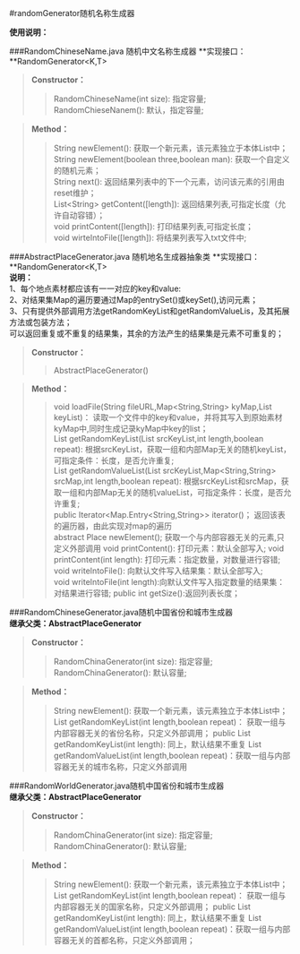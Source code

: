 #randomGenerator随机名称生成器   
 
**使用说明：**  


###RandomChineseName.java 随机中文名称生成器
**实现接口：**RandomGenerator\<K,T>

>**Constructor：**  
>>RandomChineseName(int size):	指定容量;    
>>RandomChieseNanem():	默认，指定容量;  

>**Method：**  
>>String newElement():	获取一个新元素，该元素独立于本体List中；  
>>String newElement(boolean three,boolean man):		获取一个自定义的随机元素；  
>>String next():	返回结果列表中的下一个元素，访问该元素的引用由reset维护；  
>>List\<String> getContent([length]):	返回结果列表,可指定长度（允许自动容错）；  
>>void printContent([length]):	打印结果列表,可指定长度；  
>>void wirteIntoFile([length]):		将结果列表写入txt文件中;  


###AbstractPlaceGenerator.java 随机地名生成器抽象类
**实现接口：**RandomGenerator\<K,T>  
**说明：**  
1、每个地点素材都应该有一一对应的key和value:  
2、对结果集Map的遍历要通过Map的entrySet()或keySet(),访问元素；  
3、只有提供外部调用方法getRandomKeyList和getRandomValueLis，及其拓展方法或包装方法；  
可以返回重复或不重复的结果集，其余的方法产生的结果集是元素不可重复的；  

>**Constructor：**  
>>AbstractPlaceGenerator() 

>**Method：**  
>>void loadFile(String fileURL,Map<String,String> kyMap,List<String> keyList)： 读取一个文件中的key和value，并将其写入到原始素材kyMap中,同时生成记录kyMap中key的list；  
>>List<String> getRandomKeyList(List<String> srcKeyList,int length,boolean repeat): 根据srcKeyList，获取一组和内部Map无关的随机keyList，可指定条件：长度，是否允许重复;    
>>List<String> getRandomValueList(List<String> srcKeyList,Map<String,String> srcMap,int length,boolean repeat): 根据srcKeyList和srcMap，获取一组和内部Map无关的随机valueList，可指定条件：长度，是否允许重复;  
>>public Iterator<Map.Entry<String,String>> iterator()；  返回该表的遍历器，由此实现对map的遍历  
>>abstract Place newElement();  获取一个与内部容器无关的元素,只定义外部调用
>>void printContent(): 打印元素：默认全部写入;
>>void printContent(int length): 打印元素：指定数量，对数量进行容错;  
>>void writeIntoFile(): 向默认文件写入结果集：默认全部写入;  
>>void writeIntoFile(int length):向默认文件写入指定数量的结果集：对结果进行容错; 
>>public int getSize():返回列表长度；




###RandomChineseGenerator.java随机中国省份和城市生成器  
**继承父类：AbstractPlaceGenerator**
>**Constructor：**  
>>RandomChinaGenerator(int size):	指定容量;    
>>RandomChinaGenerator():	默认容量;  

>**Method：**  
>>String newElement():	获取一个新元素，该元素独立于本体List中；  
>>List<String> getRandomKeyList(int length,boolean repeat)：   获取一组与内部容器无关的省份名称，只定义外部调用；
>>public List<String> getRandomKeyList(int length): 同上，默认结果不重复
>>List<String> getRandomValueList(int length,boolean repeat)：获取一组与内部容器无关的城市名称，只定义外部调用


###RandomWorldGenerator.java随机中国省份和城市生成器  
**继承父类：AbstractPlaceGenerator**
>**Constructor：**  
>>RandomChinaGenerator(int size):	指定容量;    
>>RandomChinaGenerator():	默认容量;  

>**Method：**  
>>String newElement():	获取一个新元素，该元素独立于本体List中；  
>>List<String> getRandomKeyList(int length,boolean repeat)：   获取一组与内部容器无关的国家名称，只定义外部调用；
>>public List<String> getRandomKeyList(int length): 同上，默认结果不重复
>>List<String> getRandomValueList(int length,boolean repeat)：获取一组与内部容器无关的首都名称，只定义外部调用；



